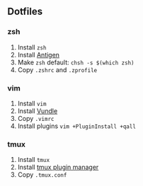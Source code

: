 ## Dotfiles

### zsh

1. Install `zsh`
2. Install [Antigen](https://github.com/zsh-users/antigen)
3. Make `zsh` default: `chsh -s $(which zsh)`
4. Copy `.zshrc` and `.zprofile`

### vim

1. Install `vim`
2. Install [Vundle](https://github.com/VundleVim/Vundle.vim)
3. Copy `.vimrc`
4. Install plugins `vim +PluginInstall +qall`

### tmux

1. Install `tmux`
2. Install [tmux plugin manager](https://github.com/tmux-plugins/tpm)
3. Copy `.tmux.conf`
